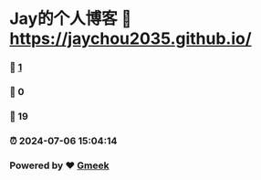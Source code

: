 # Jay的个人博客 :link: https://jaychou2035.github.io/ 
### :page_facing_up: [1](https://jaychou2035.github.io//tag.html) 
### :speech_balloon: 0 
### :hibiscus: 19 
### :alarm_clock: 2024-07-06 15:04:14 
### Powered by :heart: [Gmeek](https://github.com/Meekdai/Gmeek)
